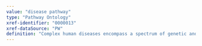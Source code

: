 ```yaml
---
value: "disease pathway"
type: "Pathway Ontology"
xref-identifier: "0000013"
xref-dataSource: "PW"
definition: "Complex human diseases encompass a spectrum of genetic and environmental attributes that together affect the normal functioning of several molecular and cellular pathways. Their combined and accumulated effect is manifested in the anomalous phenotype of the complex condition."
---
```

